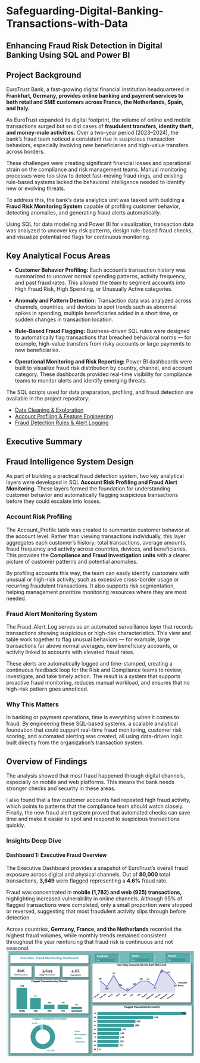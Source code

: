# Safeguarding-Digital-Banking-Transactions-with-Data
## Enhancing Fraud Risk Detection in Digital Banking Using SQL and Power BI

## Project Background

EuroTrust Bank, a fast-growing digital financial institution headquartered in **Frankfurt, Germany, provides online banking and payment services to both retail and SME customers across France, the Netherlands, Spain, and Italy.**

As EuroTrust expanded its digital footprint, the volume of online and mobile transactions surged but so did cases of **fraudulent transfers, identity theft, and money-mule activities.** Over a two-year period (2023–2024), the bank’s fraud team noticed a consistent rise in suspicious transaction behaviors, especially involving new beneficiaries and high-value transfers across borders.

These challenges were creating significant financial losses and operational strain on the compliance and risk management teams. Manual monitoring processes were too slow to detect fast-moving fraud rings, and existing rule-based systems lacked the behavioral intelligence needed to identify new or evolving threats.

To address this, the bank’s data analytics unit was tasked with building a **Fraud Risk Monitoring System** capable of profiling customer behavior, detecting anomalies, and generating fraud alerts automatically.

Using SQL for data modeling and Power BI for visualization, transaction data was analyzed to uncover key risk patterns, design rule-based fraud checks, and visualize potential red flags for continuous monitoring.

## Key Analytical Focus Areas

- **Customer Behavior Profiling:** Each account’s transaction history was summarized to uncover normal spending patterns, activity frequency, and past fraud rates. This allowed the team to segment accounts into High Fraud Risk, High Spending, or Unusually Active categories.

- **Anomaly and Pattern Detection:** Transaction data was analyzed across channels, countries, and devices to spot trends such as abnormal spikes in spending, multiple beneficiaries added in a short time, or sudden changes in transaction location.

- **Rule-Based Fraud Flagging:** Business-driven SQL rules were designed to automatically flag transactions that breached behavioral norms — for example, high-value transfers from risky accounts or large payments to new beneficiaries.

- **Operational Monitoring and Risk Reporting:** Power BI dashboards were built to visualize fraud risk distribution by country, channel, and account category. These dashboards provided real-time visibility for compliance teams to monitor alerts and identify emerging threats.

The SQL scripts used for data preparation, profiling, and fraud detection are available in the project repository:
- [Data Cleaning & Exploration](EDA_and_Profiling.sql)
- [Account Profiling & Feature Engineering](Account_Profile_Build.sql)
- [Fraud Detection Rules & Alert Logging](Fraud_Alert_Log_System.sql)

## Executive Summary

## Fraud Intelligence System Design
As part of building a practical fraud detection system, two key analytical layers were developed in SQL **Account Risk Profiling and Fraud Alert Monitoring.**
These layers formed the foundation for understanding customer behavior and automatically flagging suspicious transactions before they could escalate into losses.

### Account Risk Profiling

The Account_Profile table was created to summarize customer behavior at the account level. Rather than viewing transactions individually, this layer aggregates each customer’s history; total transactions, average amounts, fraud frequency and activity across countries, devices, and beneficiaries. This provides the **Compliance and Fraud Investigation units** with a clearer picture of customer patterns and potential anomalies.

By profiling accounts this way, the team can easily identify customers with unusual or high-risk activity, such as excessive cross-border usage or recurring fraudulent transactions. It also supports risk segmentation, helping management prioritize monitoring resources where they are most needed.

### Fraud Alert Monitoring System

The Fraud_Alert_Log serves as an automated surveillance layer that records transactions showing suspicious or high-risk characteristics.
This view and table work together to flag unusual behaviors — for example, large transactions far above normal averages, new beneficiary accounts, or activity linked to accounts with elevated fraud rates.

These alerts are automatically logged and time-stamped, creating a continuous feedback loop for the Risk and Compliance teams to review, investigate, and take timely action.
The result is a system that supports proactive fraud monitoring, reduces manual workload, and ensures that no high-risk pattern goes unnoticed.

### Why This Matters 
In banking or payment operations, time is everything when it comes to fraud. By engineering these SQL-based systems, a scalable analytical foundation that could support real-time fraud monitoring, customer risk scoring, and automated alerting was created, all using data-driven logic built directly from the organization’s transaction system.

## Overview of Findings

The analysis showed that most fraud happened through digital channels, especially on mobile and web platforms. This means the bank needs stronger checks and security in these areas.

I also found that a few customer accounts had repeated high fraud activity, which points to patterns that the compliance team should watch closely.
Finally, the new fraud alert system proved that automated checks can save time and make it easier to spot and respond to suspicious transactions quickly.
### Insights Deep Dive

#### Dashboard 1: Executive Fraud Overview

The Executive Dashboard provides a snapshot of EuroTrust’s overall fraud exposure across digital and physical channels. Out of **80,000** total transactions, **3,649** were flagged representing a **4.6%** fraud rate.

Fraud was concentrated in **mobile (1,782) and web (925) transactions,** highlighting increased vulnerability in online channels.
Although 95% of flagged transactions were completed, only a small proportion were stopped or reversed, suggesting that most fraudulent activity slips through before detection.

Across countries, **Germany, France, and the Netherlands** recorded the highest fraud volumes, while monthly trends remained consistent throughout the year reinforcing that fraud risk is continuous and not seasonal.
<img src="https://github.com/Estapearl/Safeguarding-Digital-Banking-Transactions-with-Data/blob/main/EuroTrust%20Executive%20Dashboard.png" width="800"> 


